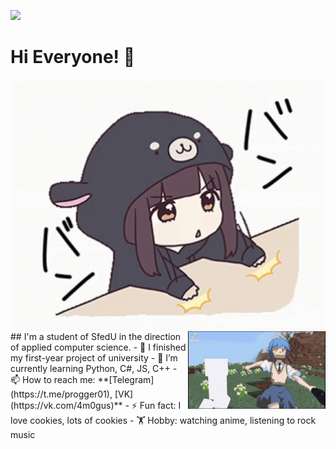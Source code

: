 ![](https://komarev.com/ghpvc/?username=Pr0gger1)
# Hi Everyone! 👋
<div align="center">
  <img align="center" width="500px" src="https://github.com/Pr0gger1/Pr0gger1/blob/main/assets/menhera-chan-chibi.gif" alt="Hello">
</div>

<img align="right" src="https://github.com/Pr0gger1/Pr0gger1/blob/main/assets/anime-evangelion.gif" alt="eva">
## I'm a student of SfedU in the direction of applied computer science.
- 🔭 I finished my first-year project of university
- 🌱 I’m currently learning Python, C#, JS, C++
<!-- 👯 I’m looking to collaborate on ...
- 🤔 I’m looking for help with ...
- 💬 Ask me about ... -->
- 📫 How to reach me:  **[Telegram](https://t.me/progger01), [VK](https://vk.com/4m0gus)**
<!-- - 😄 Pronouns: ... -->
- ⚡ Fun fact: I love cookies, lots of cookies
- 🏋️ Hobby: watching anime, listening to rock music
<!-- <div align="right">
  <img align="right" src="https://github.com/Pr0gger1/Pr0gger1/blob/main/assets/anime_rock.gif" alt="eeeeeee rock!">
</div> -->

